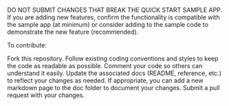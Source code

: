 DO NOT SUBMIT CHANGES THAT BREAK THE QUICK START SAMPLE APP. If you are adding new features, confirm the functionality is compatible with the sample app (at minimum) or consider adding to the sample code to demonstrate the new feature (recommended).

To contribute:

Fork this repository.
Follow existing coding conventions and styles to keep the code as readable as possible.
Comment your code so others can understand it easily.
Update the associated docs (README, reference, etc.) to reflect your changes as needed. If appropriate, you can add a new markdown page to the doc folder to document your changes.
Submit a pull request with your changes.
